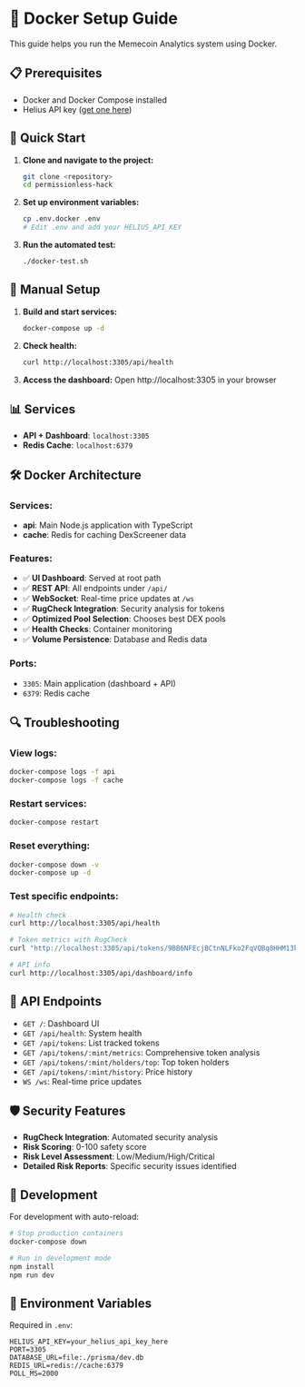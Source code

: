 # 🐳 Docker Setup Guide

This guide helps you run the Memecoin Analytics system using Docker.

## 📋 Prerequisites

- Docker and Docker Compose installed
- Helius API key ([get one here](https://helius.xyz/))

## 🚀 Quick Start

1. **Clone and navigate to the project:**
   ```bash
   git clone <repository>
   cd permissionless-hack
   ```

2. **Set up environment variables:**
   ```bash
   cp .env.docker .env
   # Edit .env and add your HELIUS_API_KEY
   ```

3. **Run the automated test:**
   ```bash
   ./docker-test.sh
   ```

## 🔧 Manual Setup

1. **Build and start services:**
   ```bash
   docker-compose up -d
   ```

2. **Check health:**
   ```bash
   curl http://localhost:3305/api/health
   ```

3. **Access the dashboard:**
   Open http://localhost:3305 in your browser

## 📊 Services

- **API + Dashboard**: `localhost:3305`
- **Redis Cache**: `localhost:6379`

## 🛠️ Docker Architecture

### Services:
- **api**: Main Node.js application with TypeScript
- **cache**: Redis for caching DexScreener data

### Features:
- ✅ **UI Dashboard**: Served at root path
- ✅ **REST API**: All endpoints under `/api/`
- ✅ **WebSocket**: Real-time price updates at `/ws`
- ✅ **RugCheck Integration**: Security analysis for tokens
- ✅ **Optimized Pool Selection**: Chooses best DEX pools
- ✅ **Health Checks**: Container monitoring
- ✅ **Volume Persistence**: Database and Redis data

### Ports:
- `3305`: Main application (dashboard + API)
- `6379`: Redis cache

## 🔍 Troubleshooting

### View logs:
```bash
docker-compose logs -f api
docker-compose logs -f cache
```

### Restart services:
```bash
docker-compose restart
```

### Reset everything:
```bash
docker-compose down -v
docker-compose up -d
```

### Test specific endpoints:
```bash
# Health check
curl http://localhost:3305/api/health

# Token metrics with RugCheck
curl "http://localhost:3305/api/tokens/9BB6NFEcjBCtnNLFko2FqVQBq8HHM13kCyYcdQbgpump/metrics"

# API info
curl http://localhost:3305/api/dashboard/info
```

## 🎯 API Endpoints

- `GET /`: Dashboard UI
- `GET /api/health`: System health
- `GET /api/tokens`: List tracked tokens
- `GET /api/tokens/:mint/metrics`: Comprehensive token analysis
- `GET /api/tokens/:mint/holders/top`: Top token holders
- `GET /api/tokens/:mint/history`: Price history
- `WS /ws`: Real-time price updates

## 🛡️ Security Features

- **RugCheck Integration**: Automated security analysis
- **Risk Scoring**: 0-100 safety score
- **Risk Level Assessment**: Low/Medium/High/Critical
- **Detailed Risk Reports**: Specific security issues identified

## 🔄 Development

For development with auto-reload:
```bash
# Stop production containers
docker-compose down

# Run in development mode
npm install
npm run dev
```

## 📝 Environment Variables

Required in `.env`:
```env
HELIUS_API_KEY=your_helius_api_key_here
PORT=3305
DATABASE_URL=file:./prisma/dev.db
REDIS_URL=redis://cache:6379
POLL_MS=2000
```